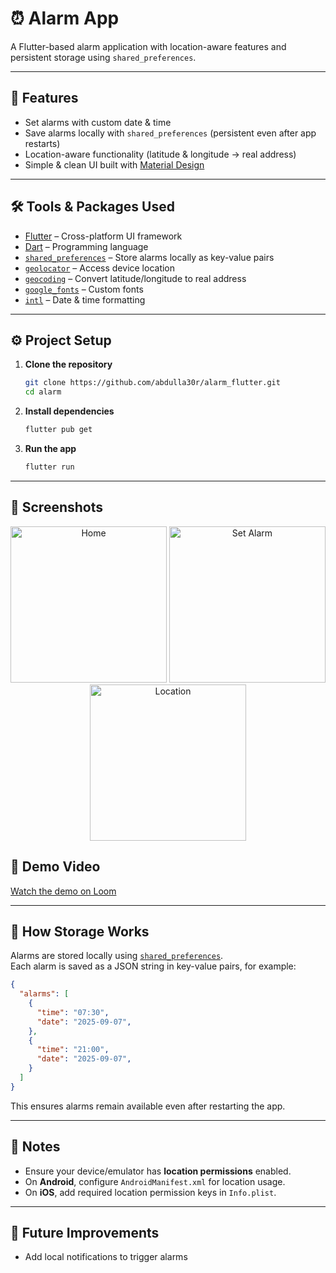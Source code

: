 # ⏰ Alarm App  

A Flutter-based alarm application with location-aware features and persistent storage using `shared_preferences`.  

---

## 🚀 Features  
- Set alarms with custom date & time  
- Save alarms locally with `shared_preferences` (persistent even after app restarts)  
- Location-aware functionality (latitude & longitude → real address)  
- Simple & clean UI built with [Material Design](https://m3.material.io/)  

---

## 🛠️ Tools & Packages Used  

- [Flutter](https://flutter.dev/) – Cross-platform UI framework  
- [Dart](https://dart.dev/) – Programming language  
- [`shared_preferences`](https://pub.dev/packages/shared_preferences) – Store alarms locally as key-value pairs  
- [`geolocator`](https://pub.dev/packages/geolocator) – Access device location  
- [`geocoding`](https://pub.dev/packages/geocoding) – Convert latitude/longitude to real address  
- [`google_fonts`](https://pub.dev/packages/google_fonts) – Custom fonts  
- [`intl`](https://pub.dev/packages/intl) – Date & time formatting  

---

## ⚙️ Project Setup  

1. **Clone the repository**  
   ```bash
   git clone https://github.com/abdulla30r/alarm_flutter.git
   cd alarm
   ```

2. **Install dependencies**  
   ```bash
   flutter pub get
   ```

3. **Run the app**  
   ```bash
   flutter run
   ```

---

## 📸 Screenshots  

<p align="center">
  <img src="assets/screenshots/home.png" alt="Home" width="250"/>
  <img src="assets/screenshots/set_alarm.png" alt="Set Alarm" width="250"/>
  <img src="assets/screenshots/location.png" alt="Location" width="250"/>
</p> 


## 🎥 Demo Video  

[Watch the demo on Loom](https://www.loom.com/share/05678c9f8b7544849360824b802eeb26?sid=2167df2b-3327-4f8f-8384-852b0b9afd64)

---

## 💾 How Storage Works  

Alarms are stored locally using [`shared_preferences`](https://pub.dev/packages/shared_preferences).  
Each alarm is saved as a JSON string in key-value pairs, for example:  

```json
{
  "alarms": [
    {
      "time": "07:30",
      "date": "2025-09-07",
    },
    {
      "time": "21:00",
      "date": "2025-09-07",
    }
  ]
}
```

This ensures alarms remain available even after restarting the app.  

---

## 📌 Notes  
- Ensure your device/emulator has **location permissions** enabled.  
- On **Android**, configure `AndroidManifest.xml` for location usage.  
- On **iOS**, add required location permission keys in `Info.plist`.  

---

## 🔮 Future Improvements  
- Add local notifications to trigger alarms  

